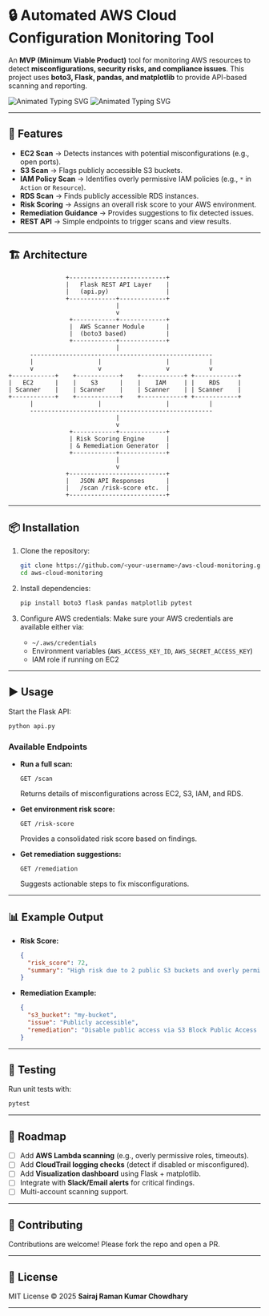 # 🔒 Automated AWS Cloud Configuration Monitoring Tool

An **MVP (Minimum Viable Product)** tool for monitoring AWS resources to detect **misconfigurations, security risks, and compliance issues**.
This project uses **boto3, Flask, pandas, and matplotlib** to provide API-based scanning and reporting.

<img src="https://readme-typing-svg.herokuapp.com?font=Fira+Code&weight=600&size=22&pause=1000&color=F7B42C&background=FFFFFF00&center=true&vCenter=true&width=600&lines=By+Sairaj+Chowdhary;" alt="Animated Typing SVG" />

<img src="https://readme-typing-svg.herokuapp.com?font=Fira+Code&weight=600&size=22&pause=1000&color=C0C0C0&background=00FF00&center=true&vCenter=true&width=600&lines=One+of+the+most+common+causes+of+data+breaches+in+cloud+environments+is+publicly+accessible+S3+buckets;But+With+this+tool;A+company’s+security+team+can+scan+and+immediately+see+if+any+S3+buckets+are+publicly+exposed." alt="Animated Typing SVG" />

---

## 🚀 Features

* **EC2 Scan** → Detects instances with potential misconfigurations (e.g., open ports).
* **S3 Scan** → Flags publicly accessible S3 buckets.
* **IAM Policy Scan** → Identifies overly permissive IAM policies (e.g., `*` in `Action` or `Resource`).
* **RDS Scan** → Finds publicly accessible RDS instances.
* **Risk Scoring** → Assigns an overall risk score to your AWS environment.
* **Remediation Guidance** → Provides suggestions to fix detected issues.
* **REST API** → Simple endpoints to trigger scans and view results.

---

## 🏗️ Architecture

```text
                +---------------------------+
                |   Flask REST API Layer    |
                |   (api.py)                |
                +-------------+-------------+
                              |
                              v
                 +------------+-------------+
                 |  AWS Scanner Module      |
                 |  (boto3 based)           |
                 +------------+-------------+
                              |
      ---------------------------------------------------
      |                  |                  |           |
      v                  v                  v           v
+------------+    +------------+    +------------+ +------------+
|   EC2      |    |    S3      |    |    IAM     | |    RDS     |
| Scanner    |    | Scanner    |    | Scanner    | | Scanner    |
+------------+    +------------+    +------------+ +------------+
      |                  |                  |           |
      ---------------------------------------------------
                              |
                              v
                 +------------+-------------+
                 | Risk Scoring Engine      |
                 | & Remediation Generator  |
                 +------------+-------------+
                              |
                              v
                +---------------------------+
                |   JSON API Responses      |
                |   /scan /risk-score etc.  |
                +---------------------------+
```

---

## 📦 Installation

1. Clone the repository:

   ```bash
   git clone https://github.com/<your-username>/aws-cloud-monitoring.git
   cd aws-cloud-monitoring
   ```

2. Install dependencies:

   ```bash
   pip install boto3 flask pandas matplotlib pytest
   ```

3. Configure AWS credentials:
   Make sure your AWS credentials are available either via:

   * `~/.aws/credentials`
   * Environment variables (`AWS_ACCESS_KEY_ID`, `AWS_SECRET_ACCESS_KEY`)
   * IAM role if running on EC2

---

## ▶️ Usage

Start the Flask API:

```bash
python api.py
```

### Available Endpoints

* **Run a full scan:**

  ```
  GET /scan
  ```

  Returns details of misconfigurations across EC2, S3, IAM, and RDS.

* **Get environment risk score:**

  ```
  GET /risk-score
  ```

  Provides a consolidated risk score based on findings.

* **Get remediation suggestions:**

  ```
  GET /remediation
  ```

  Suggests actionable steps to fix misconfigurations.

---

## 📊 Example Output

* **Risk Score:**

  ```json
  {
    "risk_score": 72,
    "summary": "High risk due to 2 public S3 buckets and overly permissive IAM policy"
  }
  ```

* **Remediation Example:**

  ```json
  {
    "s3_bucket": "my-bucket",
    "issue": "Publicly accessible",
    "remediation": "Disable public access via S3 Block Public Access settings"
  }
  ```

---

## 🧪 Testing

Run unit tests with:

```bash
pytest
```

---

## 🌱 Roadmap

* [ ] Add **AWS Lambda scanning** (e.g., overly permissive roles, timeouts).
* [ ] Add **CloudTrail logging checks** (detect if disabled or misconfigured).
* [ ] Add **Visualization dashboard** using Flask + matplotlib.
* [ ] Integrate with **Slack/Email alerts** for critical findings.
* [ ] Multi-account scanning support.

---

## 🤝 Contributing

Contributions are welcome! Please fork the repo and open a PR.

---

## 📜 License

MIT License © 2025 **Sairaj Raman Kumar Chowdhary**

---
